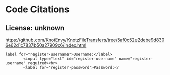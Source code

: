 # Code Citations

## License: unknown
https://github.com/KnotEnvy/KnotzFileTransfers/tree/5af0c52e2debe9d8306e62d1c7837b50a27909c6/index.html

```
label for="register-username">Username:</label>
        <input type="text" id="register-username" name="register-username" required><br>
        <label for="register-password">Password:</
```

